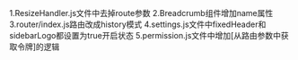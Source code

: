 1.ResizeHandler.js文件中去掉route参数
2.Breadcrumb组件增加name属性
3.router/index.js路由改成history模式
4.settings.js文件中fixedHeader和sidebarLogo都设置为true开启状态
5.permission.js文件中增加[从路由参数中获取令牌]的逻辑